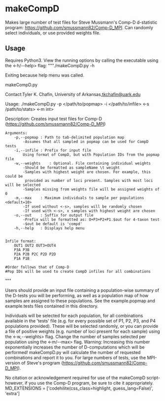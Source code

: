 # makeCompD
Makes large number of test files for Steve Mussmann's Comp-D d-statistic program: https://github.com/smussmann82/Comp-D_MPI. Can randomly select individuals, or use provided weights file. 

## Usage
Requires Python3. View the running options by calling the executable using the <-h/--help> flag:
"""./makeCompD.py -h

Exiting because help menu was called.

makeCompD.py

Contact:Tyler K. Chafin, University of Arkansas,tkchafin@uark.edu

Usage:  ./makeCompD.py -p </path/to/popmap> -i </path/to/infile> <-s /path/to/stats> <-m int>

Description: Creates input test files for Comp-D (https://github.com/smussmann82/Comp-D_MPI)

	Arguments:
		-p,--popmap	: Path to tab-delimited population map
			-Assumes that all sampled in popmap can be used for CompD tests
		-i,--infile	: Prefix for input file
			Using format of CompD, but with Population IDs from the popmap file
		-w,--weights	: Optional. File containing individual weights
			-Should be formatted as sampleName \t weight
			-Samples with highest weight are chosen. For example, this could be
			 provided as number of loci present. Samples with most loci will be selected
			-Samples missing from weights file will be assigned weights of 0
		-m,--max	: Maximum individuals to sample per populations <default=10>
			-If used without <-s>, samples will be randomly chosen
			-If used with <-s>, x samples with highest weight are chosen
		-o,--out	: Suffix for output file
			-Prefix will be formatted as: O+P3+P2+P1.$out for 4-taxon test
			-$out be default is 'compd'
		-h,--help	: Displays help menu


	Infile format:
		OUT1 OUT2 OUT3+OUT4
		P3A P3B
		P2A P2B P2C P2D P2D
		P1A P1B

	#Order follows that of Comp-D
	#Pop IDs will be used to create CompD infiles for all combinations
"""
	
Users should provide an input file containing a population-wise summary of the D-tests you will be performing, as well as a population map of how samples are assigned to these populations. See the example.popmap and example.tests files contained in this directory. 

Individuals will be selected for each population, for all combinations available in the 'tests' file (e.g. for every possible set of P1, P2, P3, and P4 populations provided). These will be selected randomly, or you can provide a file of positive weights (e.g. number of loci present for each sample) using the <-w,--weights> flag. Change the number of samples selected per population using the <-m/--max> flag. Warning: Increasing this number exponentially increases the number of D-computations which will be performed! makeCompD.py will calculate the number of requested combinations and report it to you. For large numbers of tests, use the MPI-version of Steve's program (https://github.com/smussmann82/Comp-D_MPI). 

No citation or acknowledgement required for use of the makeCompD script- however, if you use the Comp-D program, be sure to cite it appropriately. 
MD_EXTENSIONS = ['codehilite(css_class=highlight, guess_lang=False)', 'extra']
